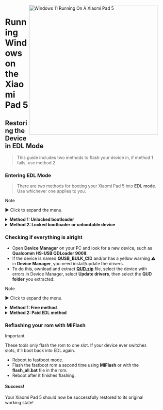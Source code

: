 <img align="right" src="https://raw.githubusercontent.com/erdilS/Port-Windows-11-Xiaomi-Pad-5/main/nabu.png" width="425" alt="Windows 11 Running On A Xiaomi Pad 5">

# Running Windows on the Xiaomi Pad 5

## Restoring the Device in EDL Mode
> This guide includes two methods to flash your device in, if method 1 fails, use method 2

### Entering EDL Mode
> There are two methods for booting your Xiaomi Pad 5 into **EDL mode**. Use whichever one applies to you.

> [!NOTE]
>
> ▶️ Click to expand the menu.

<details>
  <summary><strong>Method 1: Unlocked bootloader</strong></summary>

> If your bootloader is unlocked, simply run the following command in **fastboot mode**
```cmd
fastboot oem edl
```

</details>

<details>
  <summary><strong>Method 2: Locked bootloader or unbootable device</strong></summary>

- Insert an **EDL cable** if you have one into your device and press the button on the cable to boot into **EDL mode**.
> EDL cables that can be found online which should work must include V2 in the name, for example **Hydra V2 EDL Cable**.
- Alternatively, **short the test points** (requires opening the back panel of your device).

</details>

### Checking if everything is alright
- Open **Device Manager** on your PC and look for a new device, such as **Qualcomm HS-USB QDLoader 9008**.
- If the device is named **QUSB_BULK_CID** and/or has a yellow warning ⚠️ in **Device Manager**, you need install/update the drivers.
- To do this, ownload and extract **[QUD.zip](https://github.com/n00b69/woa-betalm/releases/download/Qfil/QUD.zip)** file, select the device with errors in Device Manager, select **Update drivers**, then select the **QUD folder** you extracted.

> [!NOTE]
>
> ▶️ Click to expand the menu.

<details>
  <summary><strong>Method 1: Free method</strong></summary>

## Method 1: Free method

### Prerequisites
- [`Patched MiFlash Tool`](https://github.com/erdilS/Port-Windows-11-Xiaomi-Pad-5/releases/download/1.0/MiFlashPatched.zip)

- [`Patched firehose (.elf) file`](https://github.com/erdilS/Port-Windows-11-Xiaomi-Pad-5/releases/download/1.0/prog_ufs_firehose_sm7150_ddr.elf)

- `Extracted` [`fastboot ROM for Nabu`](http://xmfirmwareupdater.com/miui/nabu/) 

### Preparing necessary files
- Unzip the **fastboot ROM** for your Xiaomi Pad 5.
- Unzip the **MiflashPatched.zip** file you downloaded earlier.
- Copy the **firehose (.elf)** file from the **MiflashPatched.zip** folder into the **images** folder inside your extracted **fastboot ROM**, overwriting the existing file.

#### Open MiFlash Tool 
- Navigate to the **MiFlash** folder inside the extracted **MiflashPatched.zip**.
- Launch **XiaoMiFlash.exe** as an administrator.

### Flashing the ROM
- Click the **Select** button in **MiFlash** and choose the folder where you extracted your **fastboot ROM** (the one where you replaced the **firehose.elf** file).
- In the **MiFlash** tool, ensure the **"Clean All"** option is checked.
- Click **Refresh** in **MiFlash** to verify the connection to your device.
- After confirming your device is detected and the **"Clean All"** option is selected, click **Flash** to start the flashing process.

> [!Important]
> If you see any error that doesn't go away after 2 minutes, reboot the device into **EDL mode** again, then click **Refresh** and **Flash** again to retry.

#### Reboot the device
- Once the flashing is complete, click the **Reboot** button to restart the device.

</details>

<details>
  <summary><strong>Method 2: Paid EDL method</strong></summary>

## Method 2: Paid Flashing via HXRU Tool

### Prerequisites 
- `$3 USDT` and a crypto wallet for credits (some Russian bank accounts are also accepted)

- `Telegram account` for communication with HXRU support

- [`MiFlash HXRU Tool`](https://hxrutool.net/tool/Xiaomi_Auth_Tool_v9.0.0.5_mtk.zip)
 
- [`Stock fastboot ROM for Nabu`](http://xmfirmwareupdater.com/miui/nabu/)  
### Setting up HXRU Tool  
- Create an account on **[HXRU dashboard](https://dashboard.hxrutool.com/Register)**.
- Download and extract the **MiFlash HXRU** tool.

#### Buy Credits 
- Contact **@hxruofficial** on Telegram to purchase **5 credits** (approx. **$3**). You need these credits to proceed with flashing your device.

### Flashing your device
- Open **XiaoMiFlash.exe** and grant it administrator access.
- Download the stock fastboot rom for your device (which should have a .tgz extension) and open it. Inside there should be a .tar file. Extract the contents of this .tar file into any folder).
- Click the **select** button in **XiaoMiFlash** and select this folder.
- Press **flash**.
- If you get a `write time out` error, hold the **power** + **volume down** button for +- 30 seconds to reboot EDL. After this press the **flash** button again.
- After a few seconds a login popup should show up. Enter your HRXU account details here and press **Request Auth Flashing**.

#### Reboot the device
- After it says **flash done**, reboot your device by holding **power** for +- 14 seconds.

</details>

### Reflashing your rom with MiFlash
> [!Important]
> These tools only flash the rom to one slot. If your device ever switches slots, it'll boot back into EDL again.
- Reboot to fastboot mode.
- Flash the fastboot rom a second time using **MiFlash** or with the **flash_all.bat** file in the rom.
- Reboot after it finishes flashing.

#### Success!
Your Xiaomi Pad 5 should now be successfully restored to its original working state!

































